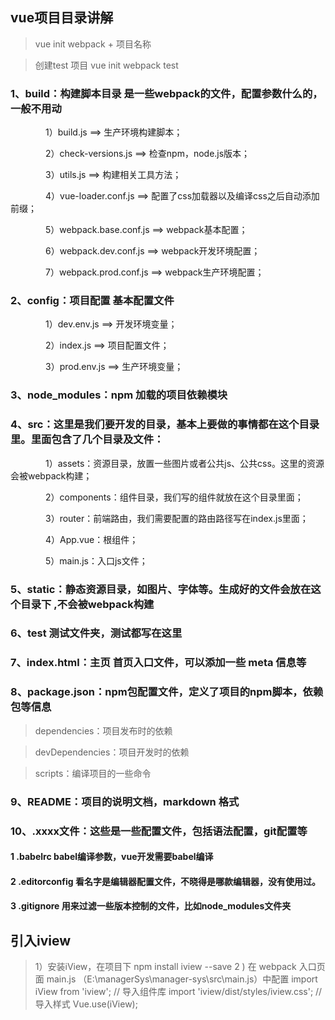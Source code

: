 
## vue项目目录讲解
> vue init webpack + 项目名称

> 创建test 项目 vue init webpack test
### 1、build：构建脚本目录 是一些webpack的文件，配置参数什么的，一般不用动

　　　　1）build.js   ==>  生产环境构建脚本；

　　　　2）check-versions.js   ==>  检查npm，node.js版本；

　　　　3）utils.js   ==>  构建相关工具方法；

　　　　4）vue-loader.conf.js   ==>  配置了css加载器以及编译css之后自动添加前缀；

　　　　5）webpack.base.conf.js   ==>  webpack基本配置；

　　　　6）webpack.dev.conf.js   ==>  webpack开发环境配置；

　　　　7）webpack.prod.conf.js   ==>  webpack生产环境配置；
### 2、config：项目配置 基本配置文件

　　　　1）dev.env.js   ==>  开发环境变量；

　　　　2）index.js   ==>  项目配置文件；

　　　　3）prod.env.js   ==>  生产环境变量；

### 3、node_modules：npm 加载的项目依赖模块

### 4、src：这里是我们要开发的目录，基本上要做的事情都在这个目录里。里面包含了几个目录及文件：

　　　　1）assets：资源目录，放置一些图片或者公共js、公共css。这里的资源会被webpack构建；

　　　　2）components：组件目录，我们写的组件就放在这个目录里面；

　　　　3）router：前端路由，我们需要配置的路由路径写在index.js里面；

　　　　4）App.vue：根组件；

　　　　5）main.js：入口js文件；

### 5、static：静态资源目录，如图片、字体等。生成好的文件会放在这个目录下 ,不会被webpack构建

### 6、test 测试文件夹，测试都写在这里

### 7、index.html：主页 首页入口文件，可以添加一些 meta 信息等

### 8、package.json：npm包配置文件，定义了项目的npm脚本，依赖包等信息

>dependencies：项目发布时的依赖

>devDependencies：项目开发时的依赖

>scripts：编译项目的一些命令

### 9、README：项目的说明文档，markdown 格式

### 10、.xxxx文件：这些是一些配置文件，包括语法配置，git配置等

#### 1 .babelrc babel编译参数，vue开发需要babel编译

#### 2  .editorconfig 看名字是编辑器配置文件，不晓得是哪款编辑器，没有使用过。

#### 3  .gitignore 用来过滤一些版本控制的文件，比如node_modules文件夹





## 引入iview
>1）安装iView，在项目下
    npm install  iview  --save
2 ) 在 webpack 入口页面 main.js （E:\managerSys\manager-sys\src\main.js）中配置
import iView from 'iview'; // 导入组件库
import 'iview/dist/styles/iview.css'; // 导入样式
Vue.use(iView);
